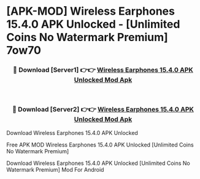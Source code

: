 # [APK-MOD] Wireless Earphones 15.4.0 APK Unlocked - [Unlimited Coins No Watermark Premium] 7ow70



<div align="center">
<h3>🔴 Download [Server1] 👉👉 <a href="https://momento.my/?title=Wireless_Earphones_15.4.0_APK_Unlocked">Wireless Earphones 15.4.0 APK Unlocked Mod Apk</a></h3><br>

<h3>🔴 Download [Server2] 👉👉 <a href="https://momento.my/?title=Wireless_Earphones_15.4.0_APK_Unlocked">Wireless Earphones 15.4.0 APK Unlocked Mod Apk</a></h3>
</div>



Download Wireless Earphones 15.4.0 APK Unlocked 

Free APK MOD Wireless Earphones 15.4.0 APK Unlocked [Unlimited Coins No Watermark Premium]

Download Wireless Earphones 15.4.0 APK Unlocked [Unlimited Coins No Watermark Premium] Mod For Android
